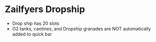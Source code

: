 # Zailfyers Dropship
* Drop ship has 20 slots
* O2 tanks, cantines, and Dropship granades are NOT automatically added to quick bar
